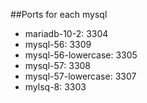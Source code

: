##Ports for each mysql

- mariadb-10-2: 3304
- mysql-56: 3309
- mysql-56-lowercase: 3305
- mysql-57: 3308
- mysql-57-lowercase: 3307
- mylsq-8: 3303